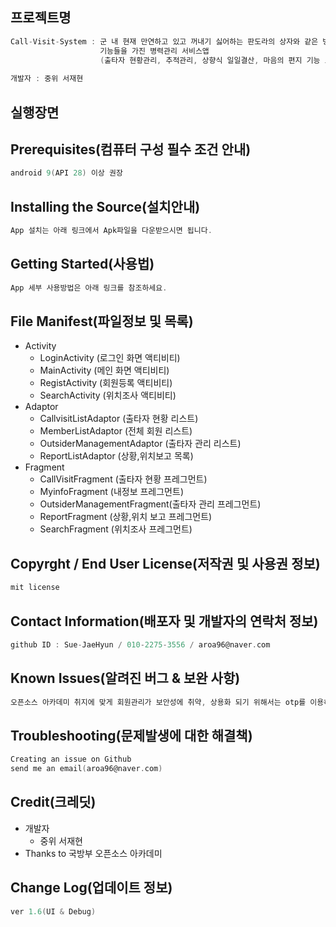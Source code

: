## 프로젝트명
```c
Call-Visit-System : 군 내 현재 만연하고 있고 꺼내기 싫어하는 판도라의 상자와 같은 병력관리 문제점을 보완하는
                    기능들을 가진 병력관리 서비스앱
                    (출타자 현황관리, 추적관리, 상향식 일일결산, 마음의 편지 기능 보유)
                    
개발자 : 중위 서재현
```
## 실행장면

## Prerequisites(컴퓨터 구성 필수 조건 안내)
```c
android 9(API 28) 이상 권장
```
## Installing the Source(설치안내)
```c
App 설치는 아래 링크에서 Apk파일을 다운받으시면 됩니다.
```

## Getting Started(사용법)
```c
App 세부 사용방법은 아래 링크를 참조하세요.
```

## File Manifest(파일정보 및 목록)

* Activity
  * LoginActivity             (로그인 화면 액티비티)
  * MainActivity              (메인 화면 액티비티)
  * RegistActivity            (회원등록 액티비티)
  * SearchActivity            (위치조사 액티비티)
* Adaptor
  * CallvisitListAdaptor      (출타자 현황 리스트)
  * MemberListAdaptor         (전체 회원 리스트)
  * OutsiderManagementAdaptor (출타자 관리 리스트)
  * ReportListAdaptor         (상황,위치보고 목록)
* Fragment
  * CallVisitFragment         (출타자 현황 프레그먼트)
  * MyinfoFragment            (내정보 프레그먼트)
  * OutsiderManagementFragment(출타자 관리 프레그먼트)
  * ReportFragment            (상황,위치 보고 프레그먼트)
  * SearchFragment            (위치조사 프레그먼트)
  
## Copyrght / End User License(저작권 및 사용권 정보)
```c
mit license
```
## Contact Information(배포자 및 개발자의 연락처 정보)
```c
github ID : Sue-JaeHyun / 010-2275-3556 / aroa96@naver.com
```
## Known Issues(알려진 버그 & 보완 사항)
```c
오픈소스 아카데미 취지에 맞게 회원관리가 보안성에 취약, 상용화 되기 위해서는 otp를 이용하거나 기타 방식 고려 필요.
```
## Troubleshooting(문제발생에 대한 해결책)
```c
Creating an issue on Github
send me an email(aroa96@naver.com)
```
## Credit(크레딧)
* 개발자
  * 중위 서재현
* Thanks to 국방부 오픈소스 아카데미

## Change Log(업데이트 정보)
```c
ver 1.6(UI & Debug)
```
